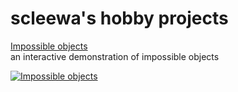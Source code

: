 # scleewa's hobby projects

[Impossible objects](https://scleewa.github.io/impossible-object)  
an interactive demonstration of impossible objects  

[![Impossible objects](https://scleewa.github.io/impossible-object/penrosetriangle.png)](https://scleewa.github.io/impossible-object)  
